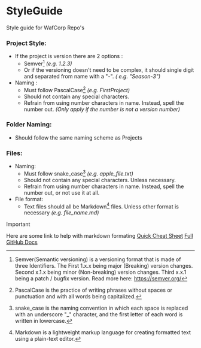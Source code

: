 # StyleGuide

Style guide for WafCorp Repo's

### Project Style:

- If the project is version there are 2 options :
    - Semver[^1] *(e.g. 1.2.3)*
    - Or if the versioning doesn't need to be complex, it should single digit and separated from name with a "-". *(
      e.g. "Season-3")*
- Naming :
    - Must follow PascalCase[^2] *(e.g. FirstProject)*
    - Should not contain any special characters.
    - Refrain from using number characters in name. Instead, spell the number out. *(Only apply if the number is not a
      version number)*

### Folder Naming:

- Should follow the same naming scheme as Projects

### Files:

- Naming:
    - Must follow snake_case[^3] *(e.g. apple_file.txt)*
    - Should not contain any special characters. Unless necessary.
    - Refrain from using number characters in name. Instead, spell the number out, or not use it at all.
- File format:
    - Text files should all be Markdown[^4] files. Unless other format is necessary *(e.g. file_name.md)*


> [!IMPORTANT]
> Here are some link to help with markdown formating
> [Quick Cheat Sheet](https://github.com/im-luka/markdown-cheatsheet/blob/main/README.md)
> [Full GitHub Docs](https://docs.github.com/en/get-started/writing-on-github/getting-started-with-writing-and-formatting-on-github/basic-writing-and-formatting-syntax)



[^1]: Semver(Semantic versioning) is a versioning format that is made of three Identifiers. The First 1.x.x being
major (Breaking) version changes. Second x.1.x being minor (Non-breaking) version changes. Third x.x.1 being a patch /
bugfix version. Read more here: https://semver.org/
[^2]: PascalCase is the practice of writing phrases without spaces or punctuation and with all words being capitalized.
[^3]: snake_case is the naming convention in which each space is replaced with an underscore "_" character, and the first letter of each word is written in lowercase.
[^4]: Markdown is a lightweight markup language for creating formatted text using a plain-text editor.